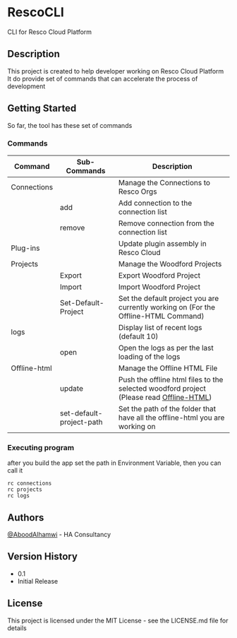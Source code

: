 # RescoCLI

CLI for Resco Cloud Platform

## Description

This project is created to help developer working on Resco Cloud Platform<br/>
It do provide set of commands that can accelerate the process of development

## Getting Started

So far, the tool has these set of commands <br />

### Commands

| Command      | Sub-Commands             | Description                                                                                                                      |
| ------------ | ------------------------ | -------------------------------------------------------------------------------------------------------------------------------- |
| Connections  |                          | Manage the Connections to Resco Orgs                                                                                             |
|              | add                      | Add connection to the connection list                                                                                            |
|              | remove                   | Remove connection from the connection list                                                                                       |
| Plug-ins     |                          | Update plugin assembly in Resco Cloud                                                                                            |
| Projects     |                          | Manage the Woodford Projects                                                                                                     |
|              | Export                   | Export Woodford Project                                                                                                          |
|              | Import                   | Import Woodford Project                                                                                                          |
|              | Set-Default-Project      | Set the default project you are currently working on (For the Offline-HTML Command)                                              |
| logs         |                          | Display list of recent logs (default 10)                                                                                         |
|              | open                     | Open the logs as per the last loading of the logs                                                                                |
| Offline-html |                          | Manage the Offline HTML File                                                                                                     |
|              | update                   | Push the offline html files to the selected woodford project (Please read [Offline-HTML](RescoCLI/Tasks/Offline-html/Readme.md)) |
|              | set-default-project-path | Set the path of the folder that have all the offline-html you are working on                                                     |

### Executing program

after you build the app set the path in Environment Variable, then you can call it

```
rc connections
rc projects
rc logs
```

## Authors

[@AboodAlhamwi](https://twitter.com/Aboodalhamwi1) - HA Consultancy

## Version History

- 0.1
- Initial Release

## License

This project is licensed under the MIT License - see the LICENSE.md file for details
